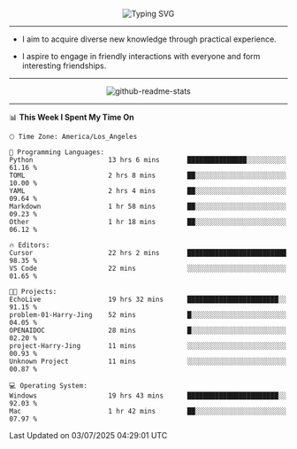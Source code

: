 <p align="center">
  <img src="https://readme-typing-svg.demolab.com?font=Fira+Code&weight=500&size=32&duration=2500&pause=1600&center=true&vCenter=true&random=false&width=1024&height=64&lines=Hi+there+%F0%9F%91%8B;I'm+delighted+you+could+make+it+here+%F0%9F%8E%89;I'm+Harry%2C+a+college+student+still+finding+my+way" alt="Typing SVG" />
</p>


---


- I aim to acquire diverse new knowledge through practical experience.

- I aspire to engage in friendly interactions with everyone and form interesting friendships.


---


<p align="center">
  <img src="https://github-readme-stats.vercel.app/api?username=Harry-Jing&show_icons=true" alt="github-readme-stats"/>
</p>


---

<!--START_SECTION:waka-->
📊 **This Week I Spent My Time On** 

```text
🕑︎ Time Zone: America/Los_Angeles

💬 Programming Languages: 
Python                   13 hrs 6 mins       ███████████████░░░░░░░░░░   61.16 % 
TOML                     2 hrs 8 mins        ██░░░░░░░░░░░░░░░░░░░░░░░   10.00 % 
YAML                     2 hrs 4 mins        ██░░░░░░░░░░░░░░░░░░░░░░░   09.64 % 
Markdown                 1 hr 58 mins        ██░░░░░░░░░░░░░░░░░░░░░░░   09.23 % 
Other                    1 hr 18 mins        ██░░░░░░░░░░░░░░░░░░░░░░░   06.12 % 

🔥 Editors: 
Cursor                   22 hrs 2 mins       █████████████████████████   98.35 % 
VS Code                  22 mins             ░░░░░░░░░░░░░░░░░░░░░░░░░   01.65 % 

🐱‍💻 Projects: 
EchoLive                 19 hrs 32 mins      ███████████████████████░░   91.15 % 
problem-01-Harry-Jing    52 mins             █░░░░░░░░░░░░░░░░░░░░░░░░   04.05 % 
OPENAIDOC                28 mins             █░░░░░░░░░░░░░░░░░░░░░░░░   02.20 % 
project-Harry-Jing       11 mins             ░░░░░░░░░░░░░░░░░░░░░░░░░   00.93 % 
Unknown Project          11 mins             ░░░░░░░░░░░░░░░░░░░░░░░░░   00.87 % 

💻 Operating System: 
Windows                  19 hrs 43 mins      ███████████████████████░░   92.03 % 
Mac                      1 hr 42 mins        ██░░░░░░░░░░░░░░░░░░░░░░░   07.97 % 
```


 Last Updated on 03/07/2025 04:29:01 UTC
<!--END_SECTION:waka-->
